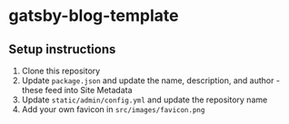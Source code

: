 # gatsby-blog-template

## Setup instructions

1. Clone this repository
2. Update `package.json` and update the name, description, and author - these feed into Site Metadata
3. Update `static/admin/config.yml` and update the repository name
4. Add your own favicon in `src/images/favicon.png`